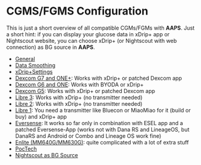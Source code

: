 # CGMS/FGMS Configuration

This is just a short overview of all compatible CGMs/FGMs with **AAPS**. Just a short hint: if you can display your glucose data in xDrip+ app or Nightscout website, you can choose xDrip+ (or Nightscout with web connection) as BG source in **AAPS**.

* [General](../CompatibleCgms/GeneralCGMRecommendation.md)
* [Data Smoothing](../CompatibleCgms/SmoothingBloodGlucoseData.md)
* [xDrip+Settings](../CompatibleCgms/xDrip.md)
* [Dexcom G7 and ONE+](../CompatibleCgms/DexcomG7.md): Works with xDrip+ or patched Dexcom app
* [Dexcom G6 and ONE](../CompatibleCgms/DexcomG6.md): Works with BYODA or xDrip+
* [Dexcom G5](../CompatibleCgms/DexcomG5.md): Works with xDrip+ or patched Dexcom app
* [Libre 3](../CompatibleCgms/Libre3.md): Works with xDrip+ (no transmitter needed)
* [Libre 2](../CompatibleCgms/Libre2.md): Works with xDrip+ (no transmitter needed)
* [Libre 1](../CompatibleCgms/Libre1.md): You need a transmitter like Bluecon or MiaoMiao for it (build or buy) and xDrip+ app
* [Eversense](../CompatibleCgms/Eversense.md): It works so far only in combination with ESEL app and a patched Eversense-App (works not with Dana RS and LineageOS, but DanaRS and Android or Combo and Lineage OS work fine)
* [Enlite (MM640G/MM630G)](../CompatibleCgms/MM640g.md): quite complicated with a lot of extra stuff
* [PocTech](../CompatibleCgms/PocTech.md)
* [Nightscout as BG Source](../CompatibleCgms/CgmNightscoutUpload.md)